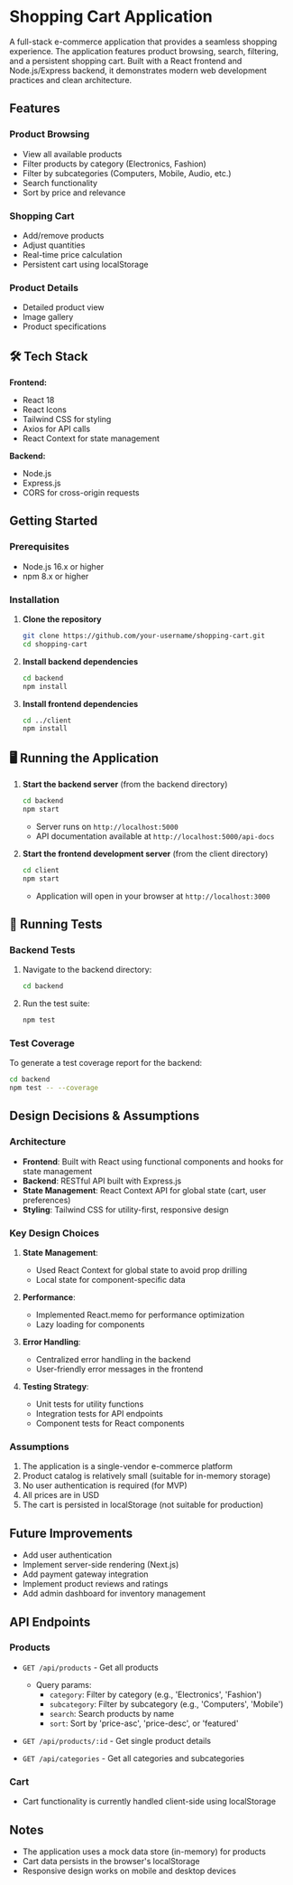 #  Shopping Cart Application

A full-stack e-commerce application that provides a seamless shopping experience. The application features product browsing, search, filtering, and a persistent shopping cart. Built with a React frontend and Node.js/Express backend, it demonstrates modern web development practices and clean architecture.

##  Features

### Product Browsing
- View all available products
- Filter products by category (Electronics, Fashion)
- Filter by subcategories (Computers, Mobile, Audio, etc.)
- Search functionality
- Sort by price and relevance

### Shopping Cart
- Add/remove products
- Adjust quantities
- Real-time price calculation
- Persistent cart using localStorage

### Product Details
- Detailed product view
- Image gallery
- Product specifications

## 🛠 Tech Stack

**Frontend:**
- React 18
- React Icons
- Tailwind CSS for styling
- Axios for API calls
- React Context for state management

**Backend:**
- Node.js
- Express.js
- CORS for cross-origin requests

##  Getting Started

### Prerequisites
- Node.js 16.x or higher
- npm 8.x or higher

### Installation

1. **Clone the repository**
   ```bash
   git clone https://github.com/your-username/shopping-cart.git
   cd shopping-cart
   ```

2. **Install backend dependencies**
   ```bash
   cd backend
   npm install
   ```

3. **Install frontend dependencies**
   ```bash
   cd ../client
   npm install
   ```

## 🖥 Running the Application

1. **Start the backend server** (from the backend directory)
   ```bash
   cd backend
   npm start
   ```
   - Server runs on `http://localhost:5000`
   - API documentation available at `http://localhost:5000/api-docs`

2. **Start the frontend development server** (from the client directory)
   ```bash
   cd client
   npm start
   ```
   - Application will open in your browser at `http://localhost:3000`

## 🧪 Running Tests

### Backend Tests
1. Navigate to the backend directory:
   ```bash
   cd backend
   ```
2. Run the test suite:
   ```bash
   npm test
   ```



### Test Coverage
To generate a test coverage report for the backend:
```bash
cd backend
npm test -- --coverage
```

##  Design Decisions & Assumptions

### Architecture
- **Frontend**: Built with React using functional components and hooks for state management
- **Backend**: RESTful API built with Express.js
- **State Management**: React Context API for global state (cart, user preferences)
- **Styling**: Tailwind CSS for utility-first, responsive design

### Key Design Choices
1. **State Management**: 
   - Used React Context for global state to avoid prop drilling
   - Local state for component-specific data
   
2. **Performance**:
   - Implemented React.memo for performance optimization
   - Lazy loading for components
   
3. **Error Handling**:
   - Centralized error handling in the backend
   - User-friendly error messages in the frontend

4. **Testing Strategy**:
   - Unit tests for utility functions
   - Integration tests for API endpoints
   - Component tests for React components

### Assumptions
1. The application is a single-vendor e-commerce platform
2. Product catalog is relatively small (suitable for in-memory storage)
3. No user authentication is required (for MVP)
4. All prices are in USD
5. The cart is persisted in localStorage (not suitable for production)

##  Future Improvements
- Add user authentication
- Implement server-side rendering (Next.js)
- Add payment gateway integration
- Implement product reviews and ratings
- Add admin dashboard for inventory management



##  API Endpoints

### Products
- `GET /api/products` - Get all products
  - Query params:
    - `category`: Filter by category (e.g., 'Electronics', 'Fashion')
    - `subcategory`: Filter by subcategory (e.g., 'Computers', 'Mobile')
    - `search`: Search products by name
    - `sort`: Sort by 'price-asc', 'price-desc', or 'featured'

- `GET /api/products/:id` - Get single product details
- `GET /api/categories` - Get all categories and subcategories

### Cart
- Cart functionality is currently handled client-side using localStorage


##  Notes
- The application uses a mock data store (in-memory) for products
- Cart data persists in the browser's localStorage
- Responsive design works on mobile and desktop devices

